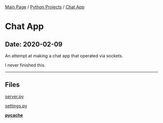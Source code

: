 [Main Page](/) / [Python Projects](/python) / [Chat App](/python/2020-02-09_Chat_App)

# Chat App

## Date: 2020-02-09

An attempt at making a chat app that operated via sockets.

I never finished this.

-----

## Files

[server.py](server.py)

[settings.py](settings.py)

[__pycache__](__pycache__)